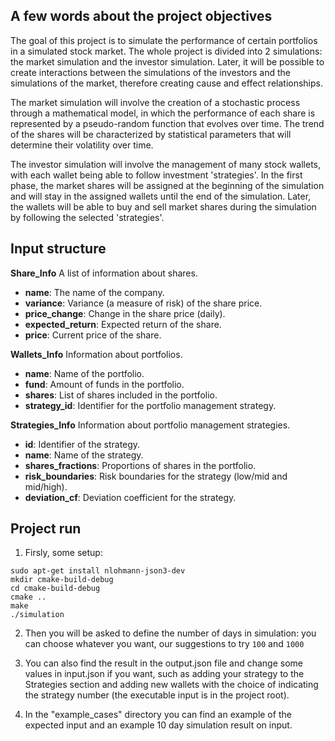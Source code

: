 ## A few words about the project objectives

The goal of this project is to simulate the performance of certain portfolios in a simulated stock market. The whole project is divided into 2 simulations: the market simulation and the investor simulation. Later, it will be possible to create interactions between the simulations of the investors and the simulations of the market, therefore creating cause and effect relationships.


The market simulation will involve the creation of a stochastic process through a mathematical model, in which the performance of each share is represented by a pseudo-random function that evolves over time. The trend of the shares will be characterized by statistical parameters that will determine their volatility over time.

The investor simulation will involve the management of many stock wallets, with each wallet being able to follow investment 'strategies'. In the first phase, the market shares will be assigned at the beginning of the simulation and will stay in the assigned wallets until the end of the simulation. Later, the wallets will be able to buy and sell market shares during the simulation by following the selected 'strategies'.

## Input structure

**Share_Info**
A list of information about shares.
- **name**: The name of the company.
- **variance**: Variance (a measure of risk) of the share price.
- **price_change**: Change in the share price (daily).
- **expected_return**: Expected return of the share.
- **price**: Current price of the share.

**Wallets_Info**
Information about portfolios.
- **name**: Name of the portfolio.
- **fund**: Amount of funds in the portfolio.
- **shares**: List of shares included in the portfolio.
- **strategy_id**: Identifier for the portfolio management strategy.

**Strategies_Info**
Information about portfolio management strategies.
- **id**: Identifier of the strategy.
- **name**: Name of the strategy.
- **shares_fractions**: Proportions of shares in the portfolio.
- **risk_boundaries**: Risk boundaries for the strategy (low/mid and mid/high).
- **deviation_cf**: Deviation coefficient for the strategy.

## Project run

1. Firsly, some setup:

```
sudo apt-get install nlohmann-json3-dev
mkdir cmake-build-debug
cd cmake-build-debug
cmake ..
make
./simulation
```

2. Then you will be asked to define the number of days in simulation:
you can choose whatever you want, our suggestions to try `100` and `1000`


3. You can also find the result in the output.json file and change some values in input.json if you want, such as adding your strategy to the Strategies section and adding new wallets with the choice of indicating the strategy number (the executable input is in the project root).


4. In the "example_cases" directory you can find an example of the expected input and an example 10 day simulation result on input.

